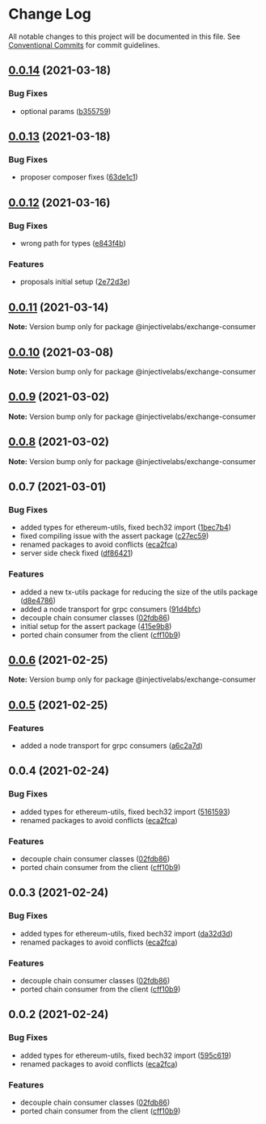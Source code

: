 # Change Log

All notable changes to this project will be documented in this file.
See [Conventional Commits](https://conventionalcommits.org) for commit guidelines.

## [0.0.14](https://github.com/InjectiveLabs/injective-ts/compare/@injectivelabs/exchange-consumer@0.0.13...@injectivelabs/exchange-consumer@0.0.14) (2021-03-18)

### Bug Fixes

* optional params ([b355759](https://github.com/InjectiveLabs/injective-ts/commit/b3557594ffd4889dfdada5296d62f78a300d1261))

## [0.0.13](https://github.com/InjectiveLabs/injective-ts/compare/@injectivelabs/exchange-consumer@0.0.12...@injectivelabs/exchange-consumer@0.0.13) (2021-03-18)

### Bug Fixes

* proposer composer fixes ([63de1c1](https://github.com/InjectiveLabs/injective-ts/commit/63de1c1dd962b1422385fead9559e08b09ee36f8))

## [0.0.12](https://github.com/InjectiveLabs/injective-ts/compare/@injectivelabs/exchange-consumer@0.0.11...@injectivelabs/exchange-consumer@0.0.12) (2021-03-16)

### Bug Fixes

* wrong path for types ([e843f4b](https://github.com/InjectiveLabs/injective-ts/commit/e843f4b7a42348e4d77d4f4af185c7077ccb60ad))

### Features

* proposals initial setup ([2e72d3e](https://github.com/InjectiveLabs/injective-ts/commit/2e72d3e044c5198425243c2b7f8ba585d0480686))

## [0.0.11](https://github.com/InjectiveLabs/injective-ts/compare/@injectivelabs/exchange-consumer@0.0.10...@injectivelabs/exchange-consumer@0.0.11) (2021-03-14)

**Note:** Version bump only for package @injectivelabs/exchange-consumer

## [0.0.10](https://github.com/InjectiveLabs/injective-ts/compare/@injectivelabs/exchange-consumer@0.0.9...@injectivelabs/exchange-consumer@0.0.10) (2021-03-08)

**Note:** Version bump only for package @injectivelabs/exchange-consumer

## [0.0.9](https://github.com/InjectiveLabs/injective-ts/compare/@injectivelabs/exchange-consumer@0.0.8...@injectivelabs/exchange-consumer@0.0.9) (2021-03-02)

**Note:** Version bump only for package @injectivelabs/exchange-consumer

## [0.0.8](https://github.com/InjectiveLabs/injective-ts/compare/@injectivelabs/exchange-consumer@0.0.7...@injectivelabs/exchange-consumer@0.0.8) (2021-03-02)

**Note:** Version bump only for package @injectivelabs/exchange-consumer

## 0.0.7 (2021-03-01)

### Bug Fixes

* added types for ethereum-utils, fixed bech32 import ([1bec7b4](https://github.com/InjectiveLabs/injective-ts/commit/1bec7b41a7b612f0f5f08292483c2090fc9a84d5))
* fixed compiling issue with the assert package ([c27ec59](https://github.com/InjectiveLabs/injective-ts/commit/c27ec59f862a7b6de61593309f446a148b2f8c52))
* renamed packages to avoid conflicts ([eca2fca](https://github.com/InjectiveLabs/injective-ts/commit/eca2fca05983a5b7b401ce85294c2f5e08c07011))
* server side check fixed ([df86421](https://github.com/InjectiveLabs/injective-ts/commit/df86421aec08b6a1e3ff3c928c709e0057f2e1a4))

### Features

* added a new tx-utils package for reducing the size of the utils package ([d8e4786](https://github.com/InjectiveLabs/injective-ts/commit/d8e4786dd2082cbac2cf1f2ba36b66a038dfa9b0))
* added a node transport for grpc consumers ([91d4bfc](https://github.com/InjectiveLabs/injective-ts/commit/91d4bfc17dc5c4e9f603219fb0d2b7944ad0254f))
* decouple chain consumer classes ([02fdb86](https://github.com/InjectiveLabs/injective-ts/commit/02fdb869ec01e1a3ec85e23ff807930f0792ccf1))
* initial setup for the assert package ([415e9b8](https://github.com/InjectiveLabs/injective-ts/commit/415e9b886e9054bb9bbf2a68f566e243d52a919a))
* ported chain consumer from the client ([cff10b9](https://github.com/InjectiveLabs/injective-ts/commit/cff10b916959b82d5f1ddbe9267131424ac0b566))

## [0.0.6](https://github.com/InjectiveLabs/injective-ts/compare/@injectivelabs/exchange-consumer@0.0.5...@injectivelabs/exchange-consumer@0.0.6) (2021-02-25)

**Note:** Version bump only for package @injectivelabs/exchange-consumer

## [0.0.5](https://github.com/InjectiveLabs/injective-ts/compare/@injectivelabs/exchange-consumer@0.0.4...@injectivelabs/exchange-consumer@0.0.5) (2021-02-25)

### Features

* added a node transport for grpc consumers ([a6c2a7d](https://github.com/InjectiveLabs/injective-ts/commit/a6c2a7d32b7046dd2f951f89dcb0b56ec091f152))

## 0.0.4 (2021-02-24)

### Bug Fixes

* added types for ethereum-utils, fixed bech32 import ([5161593](https://github.com/InjectiveLabs/injective-ts/commit/51615932730d92affb901a252b3d2b2ea4108cb9))
* renamed packages to avoid conflicts ([eca2fca](https://github.com/InjectiveLabs/injective-ts/commit/eca2fca05983a5b7b401ce85294c2f5e08c07011))

### Features

* decouple chain consumer classes ([02fdb86](https://github.com/InjectiveLabs/injective-ts/commit/02fdb869ec01e1a3ec85e23ff807930f0792ccf1))
* ported chain consumer from the client ([cff10b9](https://github.com/InjectiveLabs/injective-ts/commit/cff10b916959b82d5f1ddbe9267131424ac0b566))

## 0.0.3 (2021-02-24)

### Bug Fixes

* added types for ethereum-utils, fixed bech32 import ([da32d3d](https://github.com/InjectiveLabs/injective-ts/commit/da32d3d8233ef9677650c87222fcf5f4735468a8))
* renamed packages to avoid conflicts ([eca2fca](https://github.com/InjectiveLabs/injective-ts/commit/eca2fca05983a5b7b401ce85294c2f5e08c07011))

### Features

* decouple chain consumer classes ([02fdb86](https://github.com/InjectiveLabs/injective-ts/commit/02fdb869ec01e1a3ec85e23ff807930f0792ccf1))
* ported chain consumer from the client ([cff10b9](https://github.com/InjectiveLabs/injective-ts/commit/cff10b916959b82d5f1ddbe9267131424ac0b566))

## 0.0.2 (2021-02-24)

### Bug Fixes

* added types for ethereum-utils, fixed bech32 import ([595c619](https://github.com/InjectiveLabs/injective-ts/commit/595c619c1626bb8067c93693e67596a6e2b340de))
* renamed packages to avoid conflicts ([eca2fca](https://github.com/InjectiveLabs/injective-ts/commit/eca2fca05983a5b7b401ce85294c2f5e08c07011))

### Features

* decouple chain consumer classes ([02fdb86](https://github.com/InjectiveLabs/injective-ts/commit/02fdb869ec01e1a3ec85e23ff807930f0792ccf1))
* ported chain consumer from the client ([cff10b9](https://github.com/InjectiveLabs/injective-ts/commit/cff10b916959b82d5f1ddbe9267131424ac0b566))
